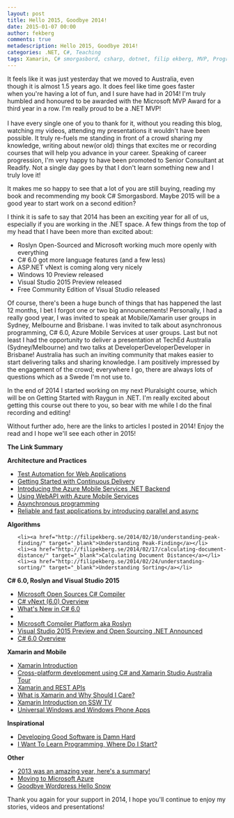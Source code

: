 ```yaml
---
layout: post
title: Hello 2015, Goodbye 2014!
date: 2015-01-07 00:00
author: fekberg
comments: true
metadescription: Hello 2015, Goodbye 2014!
categories: .NET, C#, Teaching
tags: Xamarin, C# smorgasbord, csharp, dotnet, filip ekberg, MVP, Programming, Readify, Async, Await, Async and Await, VS2015, Visual Studio, Open-Source, Open Source, roslyn, roslyn ctp, self-publishing, Sydney,  2014, 2015, Algorithms, Parallel programming, Universal Apps, Apps, TechEd Australia, Peak Finding, Document Distance
---
```


<img src="http://cdn.filipekberg.se/fekberg-blog/wp-content/uploads/2013/01/MVP_Logo_Small.png" alt=""  style="float: right; padding: 20px;" />It feels like it was just yesterday that we moved to Australia, even though it is almost 1.5 years ago. It does feel like time goes faster when you're having a lot of fun, and I sure have had in 2014! I'm truly humbled and honoured to be awarded with the Microsoft MVP Award for a third year in a row. I'm really proud to be a .NET MVP!<br/><br/>I have every single one of you to thank for it, without you reading this blog, watching my videos, attending my presentations it wouldn't have been possible. It truly re-fuels me standing in front of a crowd sharing my knowledge, writing about new(or old) things that excites me or recording courses that will help you advance in your career. Speaking of career progression, I'm very happy to have been promoted to Senior Consultant at Readify. Not a single day goes by that I don't learn something new and I truly love it!

It makes me so happy to see that a lot of you are still buying, reading my book and recommending my book C# Smorgasbord. Maybe 2015 will be a good year to start work on a second edition? 

I think it is safe to say that 2014 has been an exciting year for all of us, especially if you are working in the .NET space. A few things from the top of my head that I have been more than excited about:

<ul>
	<li>Roslyn Open-Sourced and Microsoft working much more openly with everything</li>
	<li>C# 6.0 got more language features (and a few less)</li>
	<li>ASP.NET vNext is coming along very nicely</li>
	<li>Windows 10 Preview released</li>
	<li>Visual Studio 2015 Preview released</li>
	<li>Free Community Edition of Visual Studio released</li>
</ul>

Of course, there's been a huge bunch of things that has happened the last 12 months, I bet I forgot one or two big announcements! Personally, I had a really good year, I was invited to speak at Mobile/Xamarin user groups in Sydney, Melbourne and Brisbane. I was invited to talk about asynchronous programming, C# 6.0, Azure Mobile Services at user groups. Last but not least I had the opportunity to deliver a presentation at TechEd Australia (Sydney/Melbourne) and two talks at DeveloperDeveloperDeveloper in Brisbane! Australia has such an inviting community that makes easier to start delivering talks and sharing knowledge. I am positively impressed by the engagement of the crowd; everywhere I go, there are always lots of questions which as a Swede I'm not use to.

In the end of 2014 I started working on my next Pluralsight course, which will be on Getting Started with Raygun in .NET. I'm really excited about getting this course out there to you, so bear with me while I do the final recording and editing!

Without further ado, here are the links to articles I posted in 2014! Enjoy the read and I hope we'll see each other in 2015!

<strong>The Link Summary</strong>

<strong>Architecture and Practices</strong>
<ul>
	<li><a href="http://filipekberg.se/2014/01/30/test-automation-web-applications/" target="_blank">Test Automation for Web Applications</a></li>
	<li><a href="http://filipekberg.se/2014/11/04/getting-started-with-continuous-delivery/" target="_blank">Getting Started with Continuous Delivery</a></li>
	<li><a href="http://filipekberg.se/2014/11/05/microsoft-azure-mobile-services-powered-by-dotnet/" target="_blank">Introducing the Azure Mobile Services .NET Backend</a></li>
	<li><a href="http://filipekberg.se/2014/12/14/using-webapi-with-azure-mobile-services/" target="_blank">Using WebAPI with Azure Mobile Services</a></li>
	<li><a href="http://filipekberg.se/2014/06/12/asynchronous-programming/" target="_blank">Asynchronous programming</a></li>
	<li><a href="http://filipekberg.se/2014/03/04/reliable-fast-applications-introducing-parallel-async/" target="_blank">Reliable and fast applications by introducing parallel and async</a></li>
</ul>

<strong>Algorithms</strong>
<ul>

	<li><a href="http://filipekberg.se/2014/02/10/understanding-peak-finding/" target="_blank">Understanding Peak-Finding</a></li>
	<li><a href="http://filipekberg.se/2014/02/17/calculating-document-distance/" target="_blank">Calculating Document Distance</a></li>
	<li><a href="http://filipekberg.se/2014/02/24/understanding-sorting/" target="_blank">Understanding Sorting</a></li>

</ul>

<strong>C# 6.0, Roslyn and Visual Studio 2015</strong>
<ul>
	<li><a href="http://filipekberg.se/2014/04/04/microsoft-open-sources-c-compiler/" target="_blank">Microsoft Open Sources C# Compiler</a></li>
	<li><a href="http://filipekberg.se/2014/09/12/csharp-vnext-6-0-overview/" target="_blank">C# vNext (6.0) Overview</a></li>
	<li><a href="http://filipekberg.se/2014/09/23/whats-new-in-csharp-6-0/" target="_blank">What's New in C# 6.0</a></li>
	<li><a href="http://filipekberg.se/2014/10/31/microsoft-compiler-platform-aka-roslyn/" target="_blank"></a></li>
	<li><a href="http://filipekberg.se/2014/10/31/microsoft-compiler-platform-aka-roslyn/" target="_blank">Microsoft Compiler Platform aka Roslyn</a></li>
	<li><a href="http://filipekberg.se/2014/11/12/visual-studio-2015-preview-and-open-sourcing-dotnet-announced/" target="_blank">Visual Studio 2015 Preview and Open Sourcing .NET Announced</a></li>
	<li><a href="http://filipekberg.se/2014/12/10/csharp-6-0/" target="_blank">C# 6.0 Overview</a></li>
</ul>

<strong>Xamarin and Mobile</strong>
<ul>
	<li><a href="http://filipekberg.se/2014/03/26/xamarin-introduction/" target="_blank">Xamarin Introduction</a></li>
	<li><a href="http://filipekberg.se/2014/04/04/cross-platform-development-using-c-and-xamarin-studio-australia-tour/" target="_blank">Cross-platform development using C# and Xamarin Studio Australia Tour</a></li>
	<li><a href="http://filipekberg.se/2014/04/11/xamarin-rest-apis/" target="_blank">Xamarin and REST APIs</a></li>
	<li><a href="http://filipekberg.se/2014/07/02/what-is-xamarin-and-why-should-i-care/" target="_blank">What is Xamarin and Why Should I Care?</a></li>
	<li><a href="http://filipekberg.se/2014/08/31/xamarin-introduction-on-ssw-tv/" target="_blank">Xamarin Introduction on SSW TV</a></li>
	<li><a href="http://filipekberg.se/2014/04/29/universal-windows-windows-phone-apps/" target="_blank">Universal Windows and Windows Phone Apps</a></li>
</ul>

<strong>Inspirational</strong>
<ul>
	<li><a href="http://filipekberg.se/2014/01/29/developing-good-software-damn-hard/" target="_blank">Developing Good Software is Damn Hard</a></li>
	<li><a href="http://filipekberg.se/2014/05/28/i-want-to-learn-programming-where-do-i-start/" target="_blank">I Want To Learn Programming, Where Do I Start?</a></li>
</ul>


<strong>Other</strong>
<ul>
	<li><a href="http://filipekberg.se/2014/01/01/2013-amazing-year-heres-summary/" target="_blank">2013 was an amazing year, here's a summary!</a></li>
	<li><a href="http://filipekberg.se/2014/05/20/moving-microsoft-azure/" target="_blank">Moving to Microsoft Azure</a></li>
	<li><a href="http://filipekberg.se/2014/05/21/goodbye-wordpress-hello-snow/" target="_blank">Goodbye Wordpress Hello Snow</a></li>
</ul>

Thank you again for your support in 2014, I hope you'll continue to enjoy my stories, videos and presentations!
